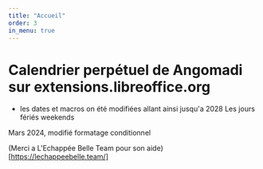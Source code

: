 ```yaml
---
title: "Accueil"
order: 3
in_menu: true
---
```

# Calendrier perpétuel de Angomadi sur extensions.libreoffice.org

* les dates et macros on été modifiées allant ainsi jusqu'a 2028  Les jours fériés weekends 

Mars 2024, modifié
formatage conditionnel 

(Merci a L'Echappée Belle Team pour son aide) [https://lechappeebelle.team/] 